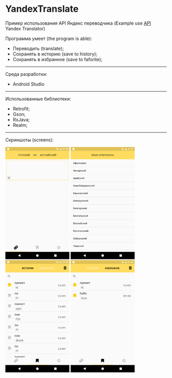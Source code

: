 # YandexTranslate

Пример использования API Яндекс переводчика (Example use [API][id1] Yandex Translator)

Программа умеет (the program is able):
  * Переводить (translate);
  * Сохранять в историю (save to history);
  * Сохранять в избранное (save to faforite);
  
  *** 
Среда разработки:
  * Android Studio
  
  ***
Использованные библиотеки:
  * Retrofit;
  * Gson;
  * RxJava;
  * Realm;

  ***
Скриншоты (screens):

<img src="https://github.com/Muhammadsafarali/YandexTranslate/blob/master/main_screen.png" width=200 height=350/>    <img src="https://github.com/Muhammadsafarali/YandexTranslate/blob/master/select_lang.png" width=200 height=350/>
<img src="https://github.com/Muhammadsafarali/YandexTranslate/blob/master/history_screen.png" width=200 height=350/>    <img src="https://github.com/Muhammadsafarali/YandexTranslate/blob/master/favorite_screen.png" width=200 height=350/>

[id1]:https://tech.yandex.ru/translate/doc/dg/reference/getLangs-docpage/

